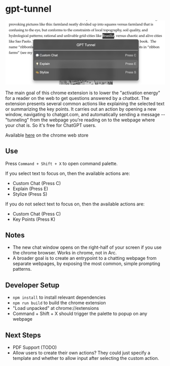 # gpt-tunnel

![Demo](./screenshot_demo.png)

The main goal of this chrome extension is to lower the "activation energy" for a reader on the web to get questions answered by a chatbot. The extension presents several common actions like explaining the selected text or summarizing the key points. It carries out an action by opening a new window, navigating to chatgpt.com, and automatically sending a message -- "tunneling" from the webpage you're reading on to the webpage where your chat is. So it's free for ChatGPT users.

Available [here](https://chromewebstore.google.com/detail/gpt-tunnel/dkelohhjcfbkjkgpmcnboojdonegbakl?hl=en&authuser=0) on the chrome web store

## Use

Press `Command + Shift + X` to open command palette.

If you select text to focus on, then the available actions are:

- Custom Chat (Press C)
- Explain (Press E)
- Stylize (Press S)

If you do not select text to focus on, then the available actions are:

- Custom Chat (Press C)
- Key Points (Press K)

## Notes

- The new chat window opens on the right-half of your screen if you use the chrome browser. Works in chrome, not in Arc.
- A broader goal is to create an entrypoint to a chatting webpage from separate webpages, by exposing the most common, simple prompting patterns.

## Developer Setup

- `npm install` to install relevant dependencies
- `npm run build` to build the chrome extension
- "Load unpacked" at chrome://extensions
- Command + Shift + X should trigger the palette to popup on any webpage

## Next Steps

- PDF Support (TODO)
- Allow users to create their own actions? They could just specify a template and whether to allow input after selecting the custom action.
